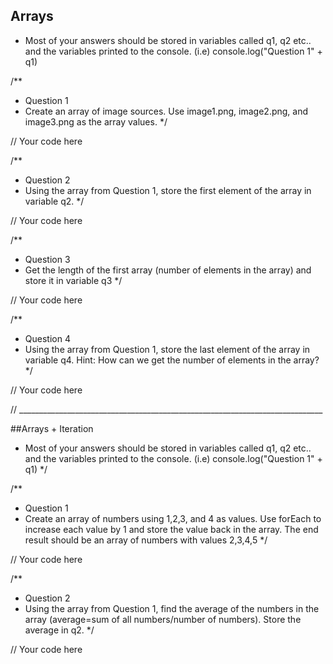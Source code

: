 
## Arrays
 * Most of your answers should be stored in variables called q1, q2 etc.. and the variables printed to the console.
 	(i.e) console.log("Question 1" + q1)

/**
 * Question 1
 * Create an array of image sources. Use image1.png, image2.png, and image3.png as the array values.
 */

// Your code here

/**
 * Question 2
 * Using the array from Question 1, store the first element of the array in variable q2.
 */

// Your code here

/**
 * Question 3
 * Get the length of the first array (number of elements in the array) and store it in variable q3
 */

// Your code here

/**
 * Question 4
 *  Using the array from Question 1, store the last element of the array in variable q4. Hint: How can we get the number of elements in the array?
 */


// Your code here


// ____________________________________________________________________________

##Arrays + Iteration
 * Most of your answers should be stored in variables called q1, q2 etc.. and the variables printed to the console.
 	(i.e) console.log("Question 1" + q1)
 */

/**
 * Question 1
 * Create an array of numbers using 1,2,3, and 4 as values. Use forEach to increase each value by 1 and store the value back in the array.
The end result should be an array of numbers with values 2,3,4,5
 */

// Your code here


/**
 * Question 2
 * Using the array from Question 1, find the average of the numbers in the array (average=sum of all numbers/number of numbers). Store the average in q2.
 */


// Your code here
